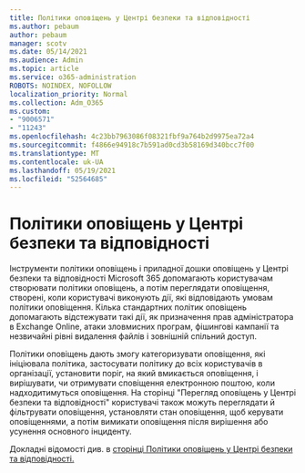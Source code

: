 ```yaml
---
title: Політики оповіщень у Центрі безпеки та відповідності
ms.author: pebaum
author: pebaum
manager: scotv
ms.date: 05/14/2021
ms.audience: Admin
ms.topic: article
ms.service: o365-administration
ROBOTS: NOINDEX, NOFOLLOW
localization_priority: Normal
ms.collection: Adm_O365
ms.custom:
- "9006571"
- "11243"
ms.openlocfilehash: 4c23bb7963086f08321fbf9a764b2d9975ea72a4
ms.sourcegitcommit: f4866e94918c7b591ad0cd3b58169d340bcc7f00
ms.translationtype: MT
ms.contentlocale: uk-UA
ms.lasthandoff: 05/19/2021
ms.locfileid: "52564685"
---
```

# <a name="alert-policies-in-the-security-and-compliance-center"></a>Політики оповіщень у Центрі безпеки та відповідності

Інструменти політики оповіщень і приладної дошки оповіщень у Центрі безпеки та відповідності Microsoft 365 допомагають користувачам створювати політики оповіщень, а потім переглядати оповіщення, створені, коли користувачі виконують дії, які відповідають умовам політики оповіщення. Кілька стандартних політик оповіщень допомагають відстежувати такі дії, як призначення прав адміністратора в Exchange Online, атаки зловмисних програм, фішингові кампанії та незвичайні рівні видалення файлів і зовнішній спільний доступ.

Політики оповіщень дають змогу категоризувати оповіщення, які ініціювала політика, застосувати політику до всіх користувачів в організації, установити поріг, на який вмикається оповіщення, і вирішувати, чи отримувати сповіщення електронною поштою, коли надходитимуться оповіщення. На сторінці "Перегляд оповіщень у Центрі безпеки та відповідності" користувачі також можуть переглядати й фільтрувати оповіщення, установляти стан оповіщення, щоб керувати оповіщеннями, а потім вимикати оповіщення після вирішення або усунення основного інциденту.

Докладні відомості див. в [сторінці Політики оповіщень у Центрі безпеки та відповідності.](/microsoft-365/compliance/alert-policies)